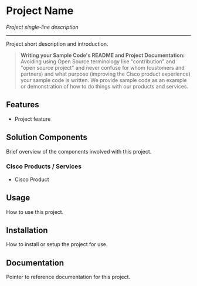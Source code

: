 # Project Name

_Project single-line description_

---

Project short description and introduction.

> **Writing your Sample Code's README and Project Documentation:** Avoiding using Open Source terminology like "contribution" and "open source project" and never confuse for whom (customers and partners) and what purpose (improving the Cisco product experience) your sample code is written. We provide sample code as an example or demonstration of how to do things with our products and services.


## Features

* Project feature


## Solution Components

Brief overview of the components involved with this project.

### Cisco Products / Services

* Cisco Product


## Usage

How to use this project.


## Installation

How to install or setup the project for use.


## Documentation

Pointer to reference documentation for this project.
